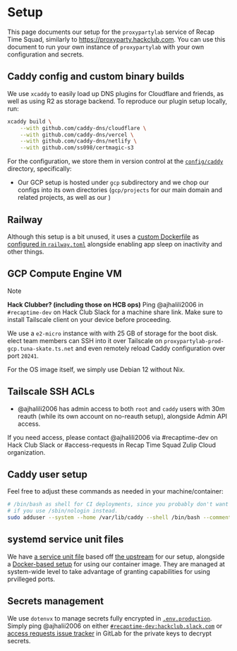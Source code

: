 # Setup

This page documents our setup for the `proxypartylab` service of Recap Time Squad,
similarly to <https://proxyparty.hackclub.com>. You can use this document to
run your own instance of `proxypartylab` with your own configuration and secrets.

## Caddy config and custom binary builds

We use `xcaddy` to easily load up DNS plugins for Cloudflare and friends, as well
as using R2 as storage backend. To reproduce our plugin setup locally, run:

```bash
xcaddy build \
    --with github.com/caddy-dns/cloudflare \
    --with github.com/caddy-dns/vercel \
    --with github.com/caddy-dns/netlify \
    --with github.com/ss098/certmagic-s3
```

For the configuration, we store them in version control at the [`config/caddy`](./config/caddy) directory, specifically:

* Our GCP setup is hosted under `gcp` subdirectory and we chop our configs into its
own directories (`gcp/projects` for our main domain and related projects, as well as
our )

## Railway

Although this setup is a bit unused, it uses a [custom Dockerfile](./docker/Dockerfile)
as [configured in `railway.toml`](./railway.toml) alongside enabling app sleep on
inactivity and other things.

## GCP Compute Engine VM

> [!note]
> **Hack Clubber? (including those on HCB ops)** Ping @ajhalili2006 in `#recaptime-dev` on Hack Club Slack for a
> machine share link. Make sure to install Tailscale client on your device before
> proceeding.

We use a `e2-micro` instance with with 25 GB of storage for the boot disk. 
elect team members can SSH into it over Tailscale on `proxypartylab-prod-gcp.tuna-skate.ts.net`
and even remotely reload Caddy configuration over port `20241`.

For the OS image itself, we simply use Debian 12 without Nix.

## Tailscale SSH ACLs

* @ajhalili2006 has admin access to both `root` and `caddy` users with 30m reauth
(while its own account on no-reauth setup), alongside Admin API access.

If you need access, please contact @ajhalili2006 via #recaptime-dev on Hack Club Slack
or #access-requests in Recap Time Squad Zulip Cloud organization.

## Caddy user setup

Feel free to adjust these commands as needed in your machine/container:

```bash
# /bin/bash as shell for CI deployments, since you probably don't want to SSh as root
# if you use /sbin/nologin instead.
sudo adduser --system --home /var/lib/caddy --shell /bin/bash --comment "caddy user" caddy
```

## systemd service unit files

We have [a service unit file][service] based off [the upstream]
for our setup, alongside a [Docker-based setup][docker-service]
for using our container image. They are managed at system-wide
level to take advantage of granting capabilities for using
prvilleged ports.

[service]: ./config/systemd/caddy.service
[docker-service]: ./config/systemd/caddy-docker.service
[the upstream]: https://github.com/caddyserver/dist/blob/master/init%2Fcaddy-api.service

## Secrets management

We use `dotenvx` to manage secrets fully encrypted in [`.env.production`](./.env.production). Simply ping @ajhalii2006 on
either [`#recaptime-dev:hackclub.slack.com`] or [access requests issue tracker] in GitLab
for the private keys to decrypt secrets.

[`#recaptime-dev:hackclub.slack.com`]: https://hackclub.slack.com/archives/C07H1R2PW9W
[access requests issue tracker]: https://go.recaptime.dev/new-issue/access-requests
